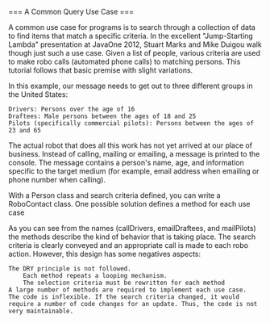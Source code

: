 === A Common Query Use Case ===

A common use case for programs is to search through a collection of data to find items that match a specific criteria. In the excellent "Jump-Starting Lambda" presentation at JavaOne 2012, Stuart Marks and Mike Duigou walk though just such a use case. Given a list of people, various criteria are used to make robo calls (automated phone calls) to matching persons. This tutorial follows that basic premise with slight variations.

In this example, our message needs to get out to three different groups in the United States:

    Drivers: Persons over the age of 16
    Draftees: Male persons between the ages of 18 and 25
    Pilots (specifically commercial pilots): Persons between the ages of 23 and 65

The actual robot that does all this work has not yet arrived at our place of business. Instead of calling, mailing or emailing, a message is printed to the console. The message contains a person's name, age, and information specific to the target medium (for example, email address when emailing or phone number when calling).

With a Person class and search criteria defined, you can write a RoboContact class. One possible solution defines a method for each use case

As you can see from the names (callDrivers, emailDraftees, and mailPilots) the methods describe the kind of behavior that is taking place. The search criteria is clearly conveyed and an appropriate call is made to each robo action. However, this design has some negatives aspects:

    The DRY principle is not followed.
        Each method repeats a looping mechanism.
        The selection criteria must be rewritten for each method
    A large number of methods are required to implement each use case.
    The code is inflexible. If the search criteria changed, it would require a number of code changes for an update. Thus, the code is not very maintainable.


